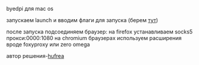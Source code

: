 byedpi для mac os

запускаем launch и вводим флаги для запуска (берем <a href="https://github.com/hufrea/byedpi">тут</a>)

после запуска подсоединяем браузер:
на firefox устанавливаем socks5 прокси:0000:1080
на chromium браузерах используем расширения вроде foxyproxy или zero omega

автор решения-<a href="https://github.com/hufrea">hufrea</a>
